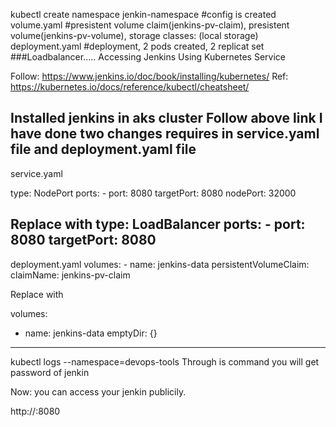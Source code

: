 kubectl create namespace jenkin-namespace #config is created
volume.yaml  #presistent volume claim(jenkins-pv-claim), presistent volume(jenkins-pv-volume), storage classes: (local storage)
deployment.yaml  #deployment, 2 pods created, 2 replicat set
###Loadbalancer..... Accessing Jenkins Using Kubernetes Service



Follow: https://www.jenkins.io/doc/book/installing/kubernetes/
Ref: https://kubernetes.io/docs/reference/kubectl/cheatsheet/

Installed jenkins in aks cluster
Follow above link
I have done two changes requires in service.yaml file and deployment.yaml file
-----------------------------
service.yaml

type: NodePort
  ports:
    - port: 8080
      targetPort: 8080
      nodePort: 32000
      
Replace with 
type: LoadBalancer
  ports:
    - port: 8080
      targetPort: 8080
 --------------------------------
 deployment.yaml
 volumes:
        - name: jenkins-data
          persistentVolumeClaim:
              claimName: jenkins-pv-claim
              
 Replace with 
 

volumes:
- name: jenkins-data
emptyDir: \{}

--------
kubectl logs <PODS Name> --namespace=devops-tools
Through is command you will get password of jenkin
 
Now: you can access your jenkin publicily. 
  

http://<node>:8080


